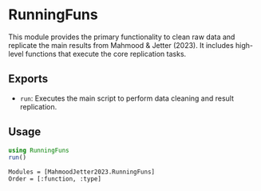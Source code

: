 # RunningFuns

This module provides the primary functionality to clean raw data and replicate the main results 
from Mahmood & Jetter (2023). It includes high-level functions that execute the core replication tasks.

## Exports
- `run`: Executes the main script to perform data cleaning and result replication.

## Usage
```julia
using RunningFuns
run()
```

```@autodocs
Modules = [MahmoodJetter2023.RunningFuns]
Order = [:function, :type]
```
